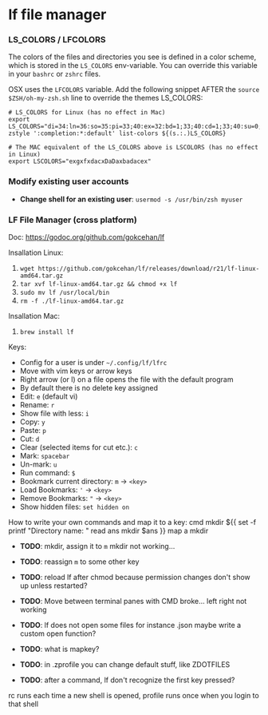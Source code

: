 # lf file manager

### LS_COLORS / LFCOLORS
The colors of the files and directories you see is defined in a color scheme, which is stored in the `LS_COLORS` env-variable. You can override this variable in your `bashrc` or `zshrc` files.

OSX uses the `LFCOLORS` variable. 
Add the following snippet AFTER the `source $ZSH/oh-my-zsh.sh` line to override the themes LS_COLORS:

    # LS_COLORS for Linux (has no effect in Mac)
    export LS_COLORS="di=34:ln=36:so=35:pi=33;40:ex=32:bd=1;33;40:cd=1;33;40:su=0;41:sg=30>
    zstyle ':completion:*:default' list-colors ${(s.:.)LS_COLORS}

    # The MAC equivalent of the LS_COLORS above is LSCOLORS (has no effect in Linux)
    export LSCOLORS="exgxfxdacxDaDaxbadacex"

### Modify existing user accounts
* **Change shell for an existing user**: `usermod -s /usr/bin/zsh myuser`

### LF File Manager (cross platform)
Doc: https://godoc.org/github.com/gokcehan/lf

Insallation Linux:
1. `wget https://github.com/gokcehan/lf/releases/download/r21/lf-linux-amd64.tar.gz`
2. `tar xvf lf-linux-amd64.tar.gz && chmod +x lf`
3. `sudo mv lf /usr/local/bin`
4. `rm -f ./lf-linux-amd64.tar.gz`

Insallation Mac:
1. `brew install lf`

Keys:
* Config for a user is under `~/.config/lf/lfrc`
* Move with vim keys or arrow keys
* Right arrow (or l) on a file opens the file with the default program
* By default there is no delete key assigned
* Edit: `e` (default vi)
* Rename: `r`
* Show file with less: `i`
* Copy: `y`
* Paste: `p`
* Cut: `d`
* Clear (selected items for cut etc.): `c`
* Mark: `spacebar`
* Un-mark: `u`
* Run command: `$`
* Bookmark current directory: `m` -> `<key>`
* Load Bookmarks: `'` -> `<key>`
* Remove Bookmarks: `"` -> `<key>`
* Show hidden files: `set hidden on`

How to write your own commands and map it to a key:
   cmd mkdir ${{
      set -f
      printf "Directory name: "
      read ans
      mkdir $ans
   }}
   map a mkdir

* **TODO**: mkdir, assign it to `m`
mkdir not working...
* **TODO**: reassign `m` to some other key

* **TODO**: reload lf after chmod because permission changes don't show up unless restarted?

* **TODO**: Move between terminal panes with CMD broke... left right not working

* **TODO**: lf does not open some files for instance .json
maybe write a custom open function?

* **TODO**: what is mapkey?
* **TODO**: in .zprofile you can change default stuff, like ZDOTFILES
* **TODO**: after a command, lf don't recognize the first key pressed?

rc runs each time a new shell is opened, 
profile runs once when you login to that shell